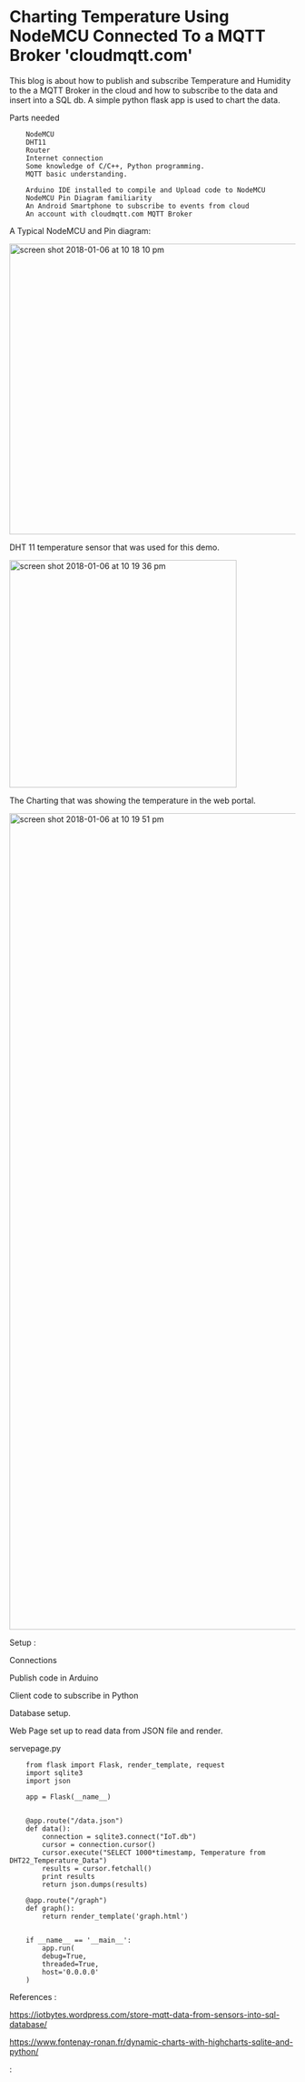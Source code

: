# Charting Temperature Using NodeMCU Connected To a MQTT Broker 'cloudmqtt.com'
This blog is about how to publish and subscribe Temperature and Humidity to the a MQTT Broker in the cloud
and how to subscribe to the data and insert into a SQL db.
A simple python flask app is used to chart the data.


Parts needed

        NodeMCU
        DHT11
        Router
        Internet connection
        Some knowledge of C/C++, Python programming.
        MQTT basic understanding.

        Arduino IDE installed to compile and Upload code to NodeMCU
        NodeMCU Pin Diagram familiarity
        An Android Smartphone to subscribe to events from cloud
        An account with cloudmqtt.com MQTT Broker

A Typical NodeMCU and Pin diagram:

<img width="511" alt="screen shot 2018-01-06 at 10 18 10 pm" src="https://user-images.githubusercontent.com/14288989/34641820-d391c96a-f32f-11e7-80c1-a1185c0fe3a4.png">

DHT 11 temperature sensor that was used for this demo.

<img width="400" alt="screen shot 2018-01-06 at 10 19 36 pm" src="https://user-images.githubusercontent.com/14288989/34641819-d351345e-f32f-11e7-88bd-53d559caba2b.png">

The Charting that was showing the temperature in the web portal.

<img width="1435" alt="screen shot 2018-01-06 at 10 19 51 pm" src="https://user-images.githubusercontent.com/14288989/34641818-d312d8e4-f32f-11e7-96c2-76a22d25cd11.png">


Setup :


Connections


Publish code in Arduino


Client code to subscribe in Python



Database setup.


Web Page set up to read data from JSON file and render.

servepage.py

		from flask import Flask, render_template, request
		import sqlite3
		import json
		
		app = Flask(__name__)
		
		
		@app.route("/data.json")
		def data():
		    connection = sqlite3.connect("IoT.db")
		    cursor = connection.cursor()
		    cursor.execute("SELECT 1000*timestamp, Temperature from DHT22_Temperature_Data")
		    results = cursor.fetchall()
		    print results
		    return json.dumps(results)
		
		@app.route("/graph")
		def graph():
		    return render_template('graph.html')
		
		
		if __name__ == '__main__':
		    app.run(
		    debug=True,
		    threaded=True,
		    host='0.0.0.0'
		)
		


References :

https://iotbytes.wordpress.com/store-mqtt-data-from-sensors-into-sql-database/

https://www.fontenay-ronan.fr/dynamic-charts-with-highcharts-sqlite-and-python/

:
